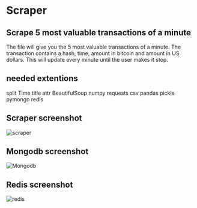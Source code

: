 # Scraper

## Scrape 5 most valuable transactions of a minute
The file will give you the 5 most valuable transactions of a minute. The transaction contains a hash, time, amount in bitcoin and amount in US dollars. This will update every minute until the user makes it stop.

## needed extentions
split
Time
title
attr
BeautifulSoup
numpy 
requests
csv
pandas
pickle
pymongo
redis

## Scraper screenshot
![scraper](https://user-images.githubusercontent.com/75836912/158759914-2fa143df-ed68-4916-a1c9-b9bb37893877.png)


## Mongodb screenshot
![Mongodb](https://user-images.githubusercontent.com/75836912/158760021-39f3e60e-3b0c-4854-86c7-dea257d93b16.png)


## Redis screenshot
![redis](https://user-images.githubusercontent.com/75836912/160136961-a322f06b-6229-4a5c-b0b2-9e86370533ec.png)
